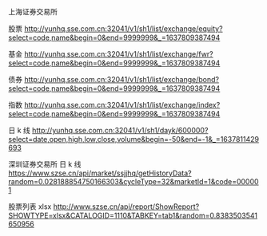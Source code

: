 上海证券交易所

股票
http://yunhq.sse.com.cn:32041/v1/sh1/list/exchange/equity?select=code,name&begin=0&end=9999999&_=1637809387494

基金
http://yunhq.sse.com.cn:32041/v1/sh1/list/exchange/fwr?select=code,name&begin=0&end=9999999&_=1637809387494

债券
http://yunhq.sse.com.cn:32041/v1/sh1/list/exchange/bond?select=code,name&begin=0&end=9999999&_=1637809387494

指数
http://yunhq.sse.com.cn:32041/v1/sh1/list/exchange/index?select=code,name&begin=0&end=9999999&_=1637809387494

日 k 线
http://yunhq.sse.com.cn:32041/v1/sh1/dayk/600000?select=date,open,high,low,close,volume&begin=-50&end=-1&_=1637811429693



深圳证券交易所
日 k 线
https://www.szse.cn/api/market/ssjjhq/getHistoryData?random=0.028188854750166303&cycleType=32&marketId=1&code=000001

股票列表 xlsx
http://www.szse.cn/api/report/ShowReport?SHOWTYPE=xlsx&CATALOGID=1110&TABKEY=tab1&random=0.8383503541650956